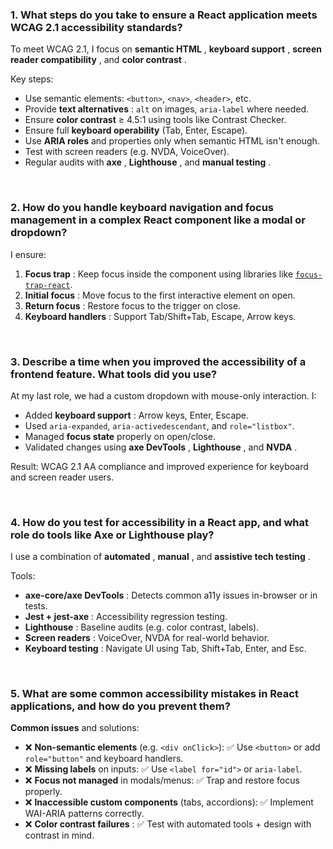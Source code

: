 ### 1. What steps do you take to ensure a React application meets WCAG 2.1 accessibility standards?

To meet WCAG 2.1, I focus on **semantic HTML** , **keyboard support** , **screen reader compatibility** , and **color contrast** .

Key steps:

- Use semantic elements: `<button>`, `<nav>`, `<header>`, etc.
- Provide **text alternatives** : `alt` on images, `aria-label` where needed.
- Ensure **color contrast** ≥ 4.5:1 using tools like Contrast Checker.
- Ensure full **keyboard operability** (Tab, Enter, Escape).
- Use **ARIA roles** and properties only when semantic HTML isn't enough.
- Test with screen readers (e.g. NVDA, VoiceOver).
- Regular audits with **axe** , **Lighthouse** , and **manual testing** .

<br />

### 2. How do you handle keyboard navigation and focus management in a complex React component like a modal or dropdown?

I ensure:

1. **Focus trap** : Keep focus inside the component using libraries like [`focus-trap-react`](https://github.com/focus-trap/focus-trap-react).
2. **Initial focus** : Move focus to the first interactive element on open.
3. **Return focus** : Restore focus to the trigger on close.
4. **Keyboard handlers** : Support Tab/Shift+Tab, Escape, Arrow keys.

<br />

### 3. Describe a time when you improved the accessibility of a frontend feature. What tools did you use?

At my last role, we had a custom dropdown with mouse-only interaction. I:

- Added **keyboard support** : Arrow keys, Enter, Escape.
- Used `aria-expanded`, `aria-activedescendant`, and `role="listbox"`.
- Managed **focus state** properly on open/close.
- Validated changes using **axe DevTools** , **Lighthouse** , and **NVDA** .

Result: WCAG 2.1 AA compliance and improved experience for keyboard and screen reader users.

<br />

### 4. How do you test for accessibility in a React app, and what role do tools like Axe or Lighthouse play?

I use a combination of **automated** , **manual** , and **assistive tech testing** .

Tools:

- **axe-core/axe DevTools** : Detects common a11y issues in-browser or in tests.
- **Jest + jest-axe** : Accessibility regression testing.
- **Lighthouse** : Baseline audits (e.g. color contrast, labels).
- **Screen readers** : VoiceOver, NVDA for real-world behavior.
- **Keyboard testing** : Navigate UI using Tab, Shift+Tab, Enter, and Esc.

<br />

### 5. What are some common accessibility mistakes in React applications, and how do you prevent them?

**Common issues** and solutions:

- ❌ **Non-semantic elements** (e.g. `<div onClick>`):
  ✅ Use `<button>` or add `role="button"` and keyboard handlers.
- ❌ **Missing labels** on inputs:
  ✅ Use `<label for="id">` or `aria-label`.
- ❌ **Focus not managed** in modals/menus:
  ✅ Trap and restore focus properly.
- ❌ **Inaccessible custom components** (tabs, accordions):
  ✅ Implement WAI-ARIA patterns correctly.
- ❌ **Color contrast failures** :
  ✅ Test with automated tools + design with contrast in mind.
